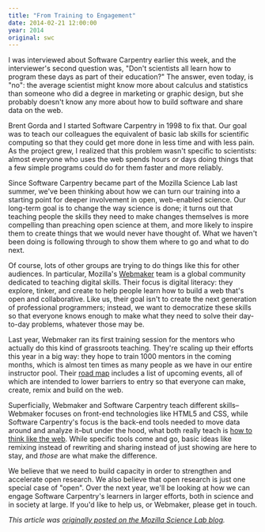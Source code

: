 ```yaml
---
title: "From Training to Engagement"
date: 2014-02-21 12:00:00
year: 2014
original: swc
---
```

<p>
  I was interviewed about Software Carpentry earlier this week,
  and the interviewer's second question was,
  "Don't scientists all learn how to program these days as part of their education?"
  The answer, even today, is "no":
  the average scientist might know more about calculus and statistics
  than someone who did a degree in marketing or graphic design,
  but she probably doesn't know any more about how to build software
  and share data on the web.
</p>
<p>
  Brent Gorda and I started Software Carpentry in 1998 to fix that.
  Our goal was to teach our colleagues
  the equivalent of basic lab skills for scientific computing
  so that they could get more done in less time and with less pain.
  As the project grew,
  I realized that this problem wasn't specific to scientists:
  almost everyone who uses the web spends hours or days doing things
  that a few simple programs could do for them
  faster and more reliably.
</p>
<p>
  Since Software Carpentry became part of the Mozilla Science Lab last summer,
  we've been thinking about how we can turn our training into
  a starting point for deeper involvement in open, web-enabled science.
  Our long-term goal is to change the way science is done;
  it turns out that
  teaching people the skills they need to make changes themselves
  is more compelling than preaching open science at them,
  and more likely to inspire them to create things that we would never have thought of.
  What we haven't been doing is following through
  to show them where to go and what to do next.
</p>
<p>
  Of course,
  lots of other groups are trying to do things like this for other audiences.
  In particular,
  Mozilla's <a href="https://webmaker.org/">Webmaker</a> team is
  a global community dedicated to teaching digital skills.
  Their focus is digital literacy:
  they explore, tinker, and create to help people learn how to build a web that's open and collaborative.
  Like us,
  their goal isn't to create the next generation of professional programmers;
  instead,
  we want to democratize these skills
  so that everyone knows enough to make what they need to solve their day-to-day problems,
  whatever those may be.
</p>
<p>
  Last year,
  Webmaker ran its first training session for the mentors
  who actually do this kind of grassroots teaching.
  They're scaling up their efforts this year in a big way:
  they hope to train 1000 mentors in the coming months,
  which is almost ten times as many people as we have in our entire instructor pool.
  Their <a href="https://wiki.mozilla.org/Webmaker/Training">road map</a> includes a list of upcoming events,
  all of which are intended to lower barriers to entry
  so that everyone can make, create, remix and build on the web.
</p>
<p>
  Superficially,
  Webmaker and Software Carpentry teach different skills–Webmaker
  focuses on front-end technologies like HTML5 and CSS,
  while Software Carpentry's focus is the back-end tools needed to move data around and analyze it–but
  under the hood,
  what both really teach is
  <a href="http://blog.jonudell.net/2011/01/24/seven-ways-to-think-like-the-web/">how to think like the web</a>.
  While specific tools come and go,
  basic ideas like remixing instead of rewriting
  and sharing instead of just showing
  are here to stay,
  and <em>those</em> are what make the difference.
</p>
<p>
  We believe that we need to build capacity in order to strengthen and accelerate open research.
  We also believe that open research is just one special case of "open".
  Over the next year,
  we'll be looking at how we can engage Software Carpentry's learners in larger efforts,
  both in science and in society at large.
  If you'd like to help us, or Webmaker,
  please get in touch.
</p>
<p>
  <em>This article was <a href="http://mozillascience.org/from-training-to-engagement/">originally posted on the Mozilla Science Lab blog</a>.</em>
</p>

